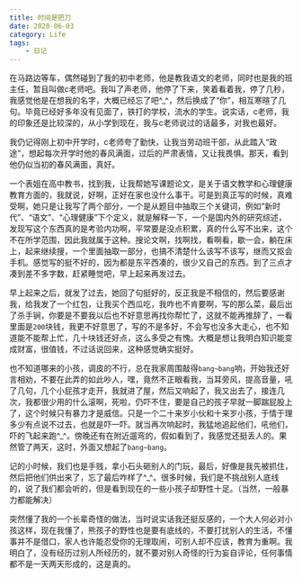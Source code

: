 ```yaml
---
title: 时间是把刀
date: 2020-06-03
category: Life
tags:
    - 日记
---
```


在马路边等车，偶然碰到了我的初中老师，他是教我语文的老师，同时也是我的班主任，暂且叫做c老师吧。我叫了声老师，他停了下来，笑着看着我，停了几秒，我感觉他是在想我的名字，大概已经忘了吧^_^，然后换成了“你”，相互寒暄了几句。毕竟已经好多年没有见面了，铁打的学校，流水的学生。说实话，c老师，我的印象还是比较深的，从小学到现在，我与c老师说过的话最多，对我也最好。

我仍记得刚上初中开学时，c老师夸了勤快，让我当劳动班干部，从此踏入“政途”，想起每次开学时他的春风满面，过后的严肃表情，又让我畏惧。那天，看到他仍似当初的春风满面，真好。

一个表姐在高中教书，找到我，让我帮她写课题论文，是关于语文教学和心理健康教育方面的，我就说，好啊，正好在家也没什么事干。可是到真正写的时候，真难受啊，她只是让我写了两个部分，一个是从题目中抽取三个关键词，例如“新时代”、“语文”、“心理健康”下个定义，就是解释一下，一个是国内外的研究综述，发现写这个东西真的是考验内功啊，平常要是没点积累，真的什么写不出来，这个不在所学范围，因此我就属于这种。搜论文啊，找啊找，看啊看，歇一会，躺在床上，起来继续搜，一个里面抽取一部分，也搞不清楚什么该写不该写，继而又抠会手机。感觉写的挺不好的，因为都是东平西凑的，很少又自己的东西。到了三点才凑到差不多字数，赶紧睡觉吧，早上起来再发过去。

早上起来之后，就发了过去，她回了句挺好的，反正我是不相信的，然后要感谢我，给我发了一个红包，让我买个西瓜吃，我咋也不肯要啊，写的那么菜，最后出了杀手锏，你要是不要我以后也不好意思再找你帮忙了，这就不能再推辞了，一看里面是`200`块钱，我更不好意思了，写的不是多好，不会写也没多大走心，也不知道能不能帮上忙，几十块钱还好点，这么多受之有愧。大概是想让我明白知识能变成财富，很值钱，不过话说回来，这种感觉确实挺好。

也不知道哪来的小孩，调皮的不行，总在我家周围敲得`bang~bang`响，开始我还好言相劝，不要在此弄的如此吵人，嘿，竟然不正眼看我，当耳旁风，提高音量，吼了几句，几个小屁孩才走开，我就进了屋，然后又响起了，我又出去了，接连几次，我都很少用的什么滚啊，死啦，仍吓不住，要是自己的孩子早就一脚踹屁股上了，这个时候只有暴力才是威信。只是一个二十来岁小伙和十来岁小孩，于情于理多少有点说不过去，也就是吓一吓。就当再次响起时，我猛地追起他们，吼他们，吓的飞起来跑^_^。傍晚还有在附近遛弯的，假如看到了，我感觉还挺丢人的。果然管了两天，这时，外面又想起了`bang~bang`。

记的小时候，我们也是手贱，拿小石头砸别人的门玩，最后，好像是我先被抓住，然后把他们供出来了，忘了最后咋样了^_^。很多时候，我们是不挑战别人底线的，说了我们都会听的，但是看到现在的一些小孩子却野性十足。（当然，一般暴力都能解决）

突然懂了我的一个长辈奇怪的做法，当时说实话我还挺反感的，一个大人何必对小孩这样，现在我懂了，熊孩子的野性也是要有底线的，不要打扰别人的生活，不懂事并不是借口，家人也许能忍受你的无理取闹，可别人却不应该，教育为重啊。我明白了，没有经历过别人所经历的，就不要对别人奇怪的行为妄自评论，任何事情都不是一天两天形成的，这是真的。